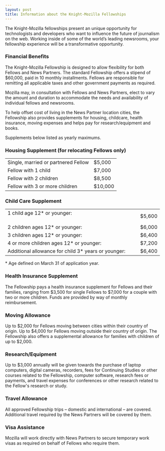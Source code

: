 ```yaml
---
layout: post
title: Information about the Knight-Mozilla Fellowships
---
```


The Knight-Mozilla fellowships present an unique opportunity for technologists and developers who want to influence the future of journalism on the web. Working inside of some of the world’s leading newsrooms, your fellowship experience will be a transformative opportunity. 

<h3>Financial Benefits</h3>
The Knight-Mozilla Fellowship is designed to allow flexibility for both Fellows and News Partners. The standard Fellowship offers a stipend of $60,000, paid in 10 monthly installments. Fellows are responsible for remitting all applicable taxes and other government payments as required. 

Mozilla may, in consultation with Fellows and News Partners, elect to vary the amount and duration to accommodate the needs and availability of individual fellows and newsrooms.

To help offset cost of living in the News Partner location cities, the Fellowship also provides supplements for housing, childcare, health insurance, moving expenses and helps pay for research/equipment and books. 

Supplements below listed as yearly maximums.

<h3>Housing Supplement (for relocating Fellows only)</h3>
<table>
<tr>
<td>Single, married or partnered Fellow
<td>$5,000
</tr>
<tr>
<td>Fellow with 1 child
<td>$7,000
</tr>
<tr>
<td>Fellow with 2 children
<td>$8,500
</tr>
<tr>
<td>Fellow with 3 or more children
<td>$10,000
</tr>
</table>


<h3>Child Care Supplement</h3>
<table>
<tr>
<td>1 child age 12* or younger:                                                     
<td>$5,600
</tr>
<tr>
<td>2 children ages 12* or younger:
<td>$6,000
</tr>
<tr>
<td>3 children ages 12* or younger:
<td>$6,400
</tr>
<tr>
<td>4 or more children ages 12* or younger:
<td>$7,200
</tr>
<tr>
<td>Additional allowance for child 3* years or younger:
<td>$6,400
</tr>
</table>
* Age defined on March 31 of application year.

<h3>Health Insurance Supplement</h3>
The Fellowship pays a health insurance supplement for Fellows and their families, ranging from $3,500 for single Fellows to $7,000 for a couple with two or more children.  Funds are provided by way of monthly reimbursement.

<h3>Moving Allowance</h3>
Up to $2,000 for Fellows moving between cities within their country of origin.
Up to $4,000 for Fellows moving outside their country of origin.
The Fellowship also offers a supplemental allowance for families with children of up to $2,000.

<h3>Research/Equipment</h3>
Up to $3,000 annually will be given towards the purchase of laptop computers, digital cameras, recorders, fees for Continuing Studies or other courses related to the Fellowship, computer software, research fees or payments, and travel expenses for conferences or other research related to the Fellow's research or study. 

<h3>Travel Allowance</h3>
All approved Fellowship trips – domestic and international – are covered. Additional travel required by the News Partners will be covered by them.

<h3>Visa Assistance</h3>
Mozilla will work directly with News Partners to secure temporary work visas as required on behalf of Fellows who require them.